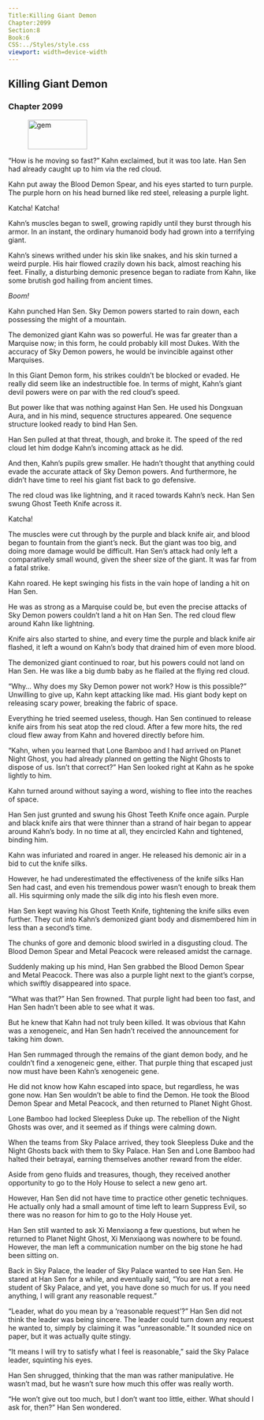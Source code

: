 ```yaml
---
Title:Killing Giant Demon 
Chapter:2099 
Section:8 
Book:6 
CSS:../Styles/style.css 
viewport: width=device-width
---
```

  
## Killing Giant Demon
### Chapter 2099
  
<figure>
	<img src="../Images/gem.gif" alt="gem" id="gem" width="120" height="60" />
</figure>
  

  
“How is he moving so fast?” Kahn exclaimed, but it was too late. Han Sen had already caught up to him via the red cloud.

Kahn put away the Blood Demon Spear, and his eyes started to turn purple. The purple horn on his head burned like red steel, releasing a purple light.

Katcha! Katcha!

Kahn’s muscles began to swell, growing rapidly until they burst through his armor. In an instant, the ordinary humanoid body had grown into a terrifying giant.

Kahn’s sinews writhed under his skin like snakes, and his skin turned a weird purple. His hair flowed crazily down his back, almost reaching his feet. Finally, a disturbing demonic presence began to radiate from Kahn, like some brutish god hailing from ancient times.

*Boom!*

Kahn punched Han Sen. Sky Demon powers started to rain down, each possessing the might of a mountain.

The demonized giant Kahn was so powerful. He was far greater than a Marquise now; in this form, he could probably kill most Dukes. With the accuracy of Sky Demon powers, he would be invincible against other Marquises.

In this Giant Demon form, his strikes couldn’t be blocked or evaded. He really did seem like an indestructible foe. In terms of might, Kahn’s giant devil powers were on par with the red cloud’s speed.

But power like that was nothing against Han Sen. He used his Dongxuan Aura, and in his mind, sequence structures appeared. One sequence structure looked ready to bind Han Sen.

Han Sen pulled at that threat, though, and broke it. The speed of the red cloud let him dodge Kahn’s incoming attack as he did.

And then, Kahn’s pupils grew smaller. He hadn’t thought that anything could evade the accurate attack of Sky Demon powers. And furthermore, he didn’t have time to reel his giant fist back to go defensive.

The red cloud was like lightning, and it raced towards Kahn’s neck. Han Sen swung Ghost Teeth Knife across it.

Katcha!

The muscles were cut through by the purple and black knife air, and blood began to fountain from the giant’s neck. But the giant was too big, and doing more damage would be difficult. Han Sen’s attack had only left a comparatively small wound, given the sheer size of the giant. It was far from a fatal strike.

Kahn roared. He kept swinging his fists in the vain hope of landing a hit on Han Sen.

He was as strong as a Marquise could be, but even the precise attacks of Sky Demon powers couldn’t land a hit on Han Sen. The red cloud flew around Kahn like lightning.

Knife airs also started to shine, and every time the purple and black knife air flashed, it left a wound on Kahn’s body that drained him of even more blood.

The demonized giant continued to roar, but his powers could not land on Han Sen. He was like a big dumb baby as he flailed at the flying red cloud.

“Why… Why does my Sky Demon power not work? How is this possible?” Unwilling to give up, Kahn kept attacking like mad. His giant body kept on releasing scary power, breaking the fabric of space.

Everything he tried seemed useless, though. Han Sen continued to release knife airs from his seat atop the red cloud. After a few more hits, the red cloud flew away from Kahn and hovered directly before him.

“Kahn, when you learned that Lone Bamboo and I had arrived on Planet Night Ghost, you had already planned on getting the Night Ghosts to dispose of us. Isn’t that correct?” Han Sen looked right at Kahn as he spoke lightly to him.

Kahn turned around without saying a word, wishing to flee into the reaches of space.

Han Sen just grunted and swung his Ghost Teeth Knife once again. Purple and black knife airs that were thinner than a strand of hair began to appear around Kahn’s body. In no time at all, they encircled Kahn and tightened, binding him.

Kahn was infuriated and roared in anger. He released his demonic air in a bid to cut the knife silks.

However, he had underestimated the effectiveness of the knife silks Han Sen had cast, and even his tremendous power wasn’t enough to break them all. His squirming only made the silk dig into his flesh even more.

Han Sen kept waving his Ghost Teeth Knife, tightening the knife silks even further. They cut into Kahn’s demonized giant body and dismembered him in less than a second’s time.

The chunks of gore and demonic blood swirled in a disgusting cloud. The Blood Demon Spear and Metal Peacock were released amidst the carnage.

Suddenly making up his mind, Han Sen grabbed the Blood Demon Spear and Metal Peacock. There was also a purple light next to the giant’s corpse, which swiftly disappeared into space.

“What was that?” Han Sen frowned. That purple light had been too fast, and Han Sen hadn’t been able to see what it was.

But he knew that Kahn had not truly been killed. It was obvious that Kahn was a xenogeneic, and Han Sen hadn’t received the announcement for taking him down.

Han Sen rummaged through the remains of the giant demon body, and he couldn’t find a xenogeneic gene, either. That purple thing that escaped just now must have been Kahn’s xenogeneic gene.

He did not know how Kahn escaped into space, but regardless, he was gone now. Han Sen wouldn’t be able to find the Demon. He took the Blood Demon Spear and Metal Peacock, and then returned to Planet Night Ghost.

Lone Bamboo had locked Sleepless Duke up. The rebellion of the Night Ghosts was over, and it seemed as if things were calming down.

When the teams from Sky Palace arrived, they took Sleepless Duke and the Night Ghosts back with them to Sky Palace. Han Sen and Lone Bamboo had halted their betrayal, earning themselves another reward from the elder.

Aside from geno fluids and treasures, though, they received another opportunity to go to the Holy House to select a new geno art.

However, Han Sen did not have time to practice other genetic techniques. He actually only had a small amount of time left to learn Suppress Evil, so there was no reason for him to go to the Holy House yet.

Han Sen still wanted to ask Xi Menxiaong a few questions, but when he returned to Planet Night Ghost, Xi Menxiaong was nowhere to be found. However, the man left a communication number on the big stone he had been sitting on.

Back in Sky Palace, the leader of Sky Palace wanted to see Han Sen. He stared at Han Sen for a while, and eventually said, “You are not a real student of Sky Palace, and yet, you have done so much for us. If you need anything, I will grant any reasonable request.”

“Leader, what do you mean by a ‘reasonable request’?” Han Sen did not think the leader was being sincere. The leader could turn down any request he wanted to, simply by claiming it was “unreasonable.” It sounded nice on paper, but it was actually quite stingy.

“It means I will try to satisfy what I feel is reasonable,” said the Sky Palace leader, squinting his eyes.

Han Sen shrugged, thinking that the man was rather manipulative. He wasn’t mad, but he wasn’t sure how much this offer was really worth.

“He won’t give out too much, but I don’t want too little, either. What should I ask for, then?” Han Sen wondered.